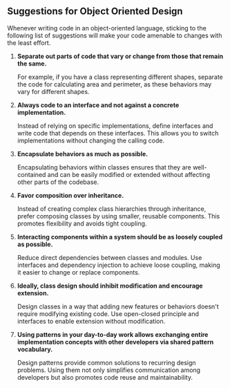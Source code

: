## Suggestions for Object Oriented Design

Whenever writing code in an object-oriented language, sticking to the following list of suggestions will make your code amenable to changes with the least effort.

1. **Separate out parts of code that vary or change from those that remain the same.**

    For example, if you have a class representing different shapes, separate the code for calculating area and perimeter, as these behaviors may vary for different shapes.

2. **Always code to an interface and not against a concrete implementation.**

    Instead of relying on specific implementations, define interfaces and write code that depends on these interfaces. This allows you to switch implementations without changing the calling code.

3. **Encapsulate behaviors as much as possible.**

    Encapsulating behaviors within classes ensures that they are well-contained and can be easily modified or extended without affecting other parts of the codebase.

4. **Favor composition over inheritance.**

    Instead of creating complex class hierarchies through inheritance, prefer composing classes by using smaller, reusable components. This promotes flexibility and avoids tight coupling.

5. **Interacting components within a system should be as loosely coupled as possible.**

    Reduce direct dependencies between classes and modules. Use interfaces and dependency injection to achieve loose coupling, making it easier to change or replace components.

6. **Ideally, class design should inhibit modification and encourage extension.**

    Design classes in a way that adding new features or behaviors doesn't require modifying existing code. Use open-closed principle and interfaces to enable extension without modification.

7. **Using patterns in your day-to-day work allows exchanging entire implementation concepts with other developers via shared pattern vocabulary.**

    Design patterns provide common solutions to recurring design problems. Using them not only simplifies communication among developers but also promotes code reuse and maintainability.
